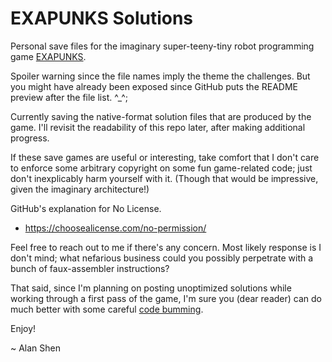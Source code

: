 EXAPUNKS Solutions
==================

Personal save files for the imaginary super-teeny-tiny robot programming game [EXAPUNKS](http://www.zachtronics.com/exapunks/).

Spoiler warning since the file names imply the theme the challenges.
But you might have already been exposed since GitHub puts the README preview after the file list. ^_^;

Currently saving the native-format solution files that are produced by the game.
I'll revisit the readability of this repo later, after making additional progress.

If these save games are useful or interesting,
take comfort that I don't care to enforce some arbitrary copyright on some fun game-related code;
just don't inexplicably harm yourself with it. (Though that would be impressive, given the imaginary architecture!)

GitHub's explanation for No License.
* https://choosealicense.com/no-permission/

Feel free to reach out to me if there's any concern.
Most likely response is I don't mind; what nefarious business could you possibly perpetrate with a bunch of faux-assembler instructions?

That said, since I'm planning on posting unoptimized solutions while working through a first pass of the game, I'm sure you (dear reader) can do much better with some careful [code bumming](http://www.jargon.net/jargonfile/b/bum.html).

Enjoy!

~ Alan Shen
